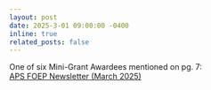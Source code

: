 ```yaml
---
layout: post
date: 2025-3-01 09:00:00 -0400
inline: true
related_posts: false
---
```


One of six Mini-Grant Awardees mentioned on pg. 7:  
[APS FOEP Newsletter (March 2025)](https://higherlogicdownload.s3.amazonaws.com/APS/b78b34eb-fd8b-4522-bbc5-d1874657d1bb/UploadedImages/APS_FOEP_Newsletter_March_2025_.pdf)
